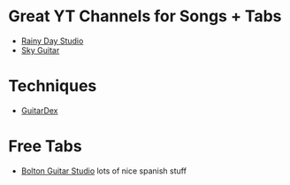 # Great YT Channels for Songs + Tabs

- [Rainy Day Studio](https://www.youtube.com/@rainydaystudio77)
- [Sky Guitar](https://www.youtube.com/@SkyGuitar)

# Techniques

- [GuitarDex](https://guitardex.com/t)

# Free Tabs

- [Bolton Guitar Studio](https://www.boltonguitar.co.uk/tabs/) lots of nice spanish stuff